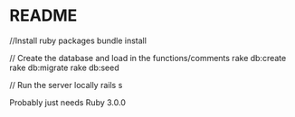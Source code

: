 # README

//Install ruby packages
bundle install

// Create the database and load in the functions/comments
rake db:create
rake db:migrate
rake db:seed

// Run the server locally
rails s

Probably just needs Ruby 3.0.0

